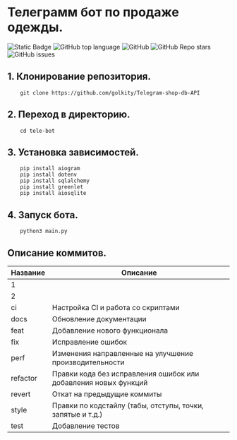 # Телеграмм бот по продаже одежды.
![Static Badge](https://img.shields.io/badge/OkulusDev-Oxygen-Oxygen)
![GitHub top language](https://img.shields.io/github/languages/top/OkulusDev/Oxygen)
![GitHub](https://img.shields.io/github/license/OkulusDev/Oxygen)
![GitHub Repo stars](https://img.shields.io/github/stars/OkulusDev/Oxygen)
![GitHub issues](https://img.shields.io/github/issues/OkulusDev/Oxygen)
## 1. Клонирование репозитория.
```
    git clone https://github.com/golkity/Telegram-shop-db-API
```

## 2. Переход в директорию.

```
    cd tele-bot
```

## 3. Установка зависимостей.

```
    pip install aiogram
    pip install dotenv
    pip install sqlalchemy
    pip install greenlet
    pip install aiosqlite
```

## 4. Запуск бота.
```
    python3 main.py
```


## Описание коммитов.

| Название | Описание                               |
|----------|----------------------------------------|
| 	    1   |            |
| 2        |                                        |
| ci       | Настройка CI и работа со скриптами     |
| docs	    | Обновление документации                |
| feat	    | Добавление нового функционала          |
| fix	     | Исправление ошибок                     |
| perf	    | Изменения направленные на улучшение производительности |
| refactor | Правки кода без исправления ошибок или добавления новых функций |
| revert   | Откат на предыдущие коммиты            |
| style	   | Правки по кодстайлу (табы, отступы, точки, запятые и т.д.) |
| test	    | Добавление тестов                      |


